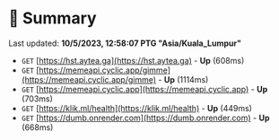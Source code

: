 # 📖 Summary
Last updated: **10/5/2023, 12:58:07 PTG "Asia/Kuala_Lumpur"**

- `GET` [https://hst.aytea.ga](https://hst.aytea.ga) - **Up** (608ms)
- `GET` [https://memeapi.cyclic.app/gimme](https://memeapi.cyclic.app/gimme) - **Up** (1114ms)
- `GET` [https://memeapi.cyclic.app](https://memeapi.cyclic.app) - **Up** (703ms)
- `GET` [https://klik.ml/health](https://klik.ml/health) - **Up** (449ms)
- `GET` [https://dumb.onrender.com](https://dumb.onrender.com) - **Up** (668ms)
